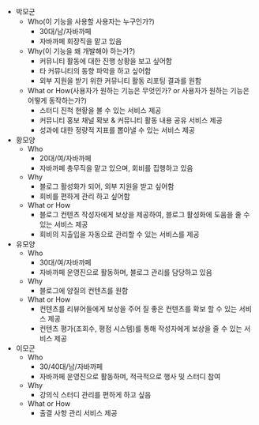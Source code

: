 * 박모군
  * Who(이 기능을 사용할 사용자는 누구인가?)
    * 30대/남/자바까페
    * 자바까페 회장직을 맡고 있음
  * Why(이 기능을 왜 개발해야 하는가?)
    * 커뮤니티 활동에 대한 진행 상황을 보고 싶어함
    * 타 커뮤니티의 동향 파악을 하고 싶어함
    * 외부 지원을 받기 위한 커뮤니티 활동 리포팅 결과를 원함
  * What or How(사용자가 원하는 기능은 무엇인가? or 사용자가 원하는 기능은 어떻게 동작하는가?)
    * 스터디 진척 현황을 볼 수 있는 서비스 제공
    * 커뮤니티 홍보 채널 확보 & 커뮤니티 활동 내용 공유 서비스 제공
    * 성과에 대한 정량적 지표를 뽑아낼 수 있는 서비스 제공
* 황모양
  * Who
    * 20대/여/자바까페
    * 자바까페 총무직을 맡고 있으며, 회비를 집행하고 있음
  * Why
    * 블로그 활성화가 되어, 외부 지원을 받고 싶어함
    * 회비를 편하게 관리 하고 싶어함
  * What or How
    * 블로그 컨텐츠 작성자에게 보상을 제공하여, 블로그 활성화에 도움을 줄 수 있는 서비스 제공
    * 회비의 지출입을 자동으로 관리할 수 있는 서비스를 제공
* 유모양
  * Who
    * 30대/여/자바까페
    * 자바까페 운영진으로 활동하며, 블로그 관리를 담당하고 있음
  * Why
    * 블로그에 양질의 컨텐츠를 원함
  * What or How
    * 컨텐츠를 리뷰어들에게 보상을 주어 질 좋은 컨텐츠를 확보 할 수 있는 서비스 제공
    * 컨텐츠 평가(조회수, 평점 시스템)를 통해 작성자에게 보상을 줄 수 있는 서비스 제공
* 이모군
  * Who
    * 30/40대/남/자바까페
    * 자바까페 운영진으로 활동하며, 적극적으로 행사 및 스터디 참여
  * Why
    * 강의식 스터디 관리를 편하게 하고 싶음
  * What or How
    * 출결 사항 관리 서비스 제공
